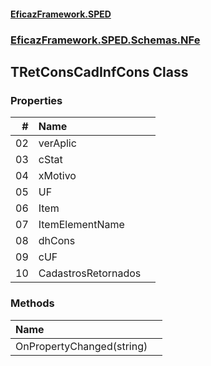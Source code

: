 #### [EficazFramework.SPED](EficazFrameworkSPED.md 'EficazFramework SPED')
### [EficazFramework.SPED.Schemas.NFe](EficazFramework.SPED.Schemas.NFe.md 'EficazFramework.SPED.Schemas.NFe')

## TRetConsCadInfCons Class
### Properties

| # | Name | |
| ---: | :--- | :--- |
| 02 | verAplic |  |
| 03 | cStat |  |
| 04 | xMotivo |  |
| 05 | UF |  |
| 06 | Item |  |
| 07 | ItemElementName |  |
| 08 | dhCons |  |
| 09 | cUF |  |
| 10 | CadastrosRetornados |  |
### Methods

| Name | |
| :--- | :--- |
| OnPropertyChanged(string) |  |

